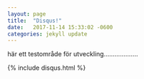 ```yaml
---
layout: page
title:  "Disqus!"
date:   2017-11-14 15:33:02 -0600
categories: jekyll update
---
```


här ett testområde för utveckling...................

{% include disqus.html %}
